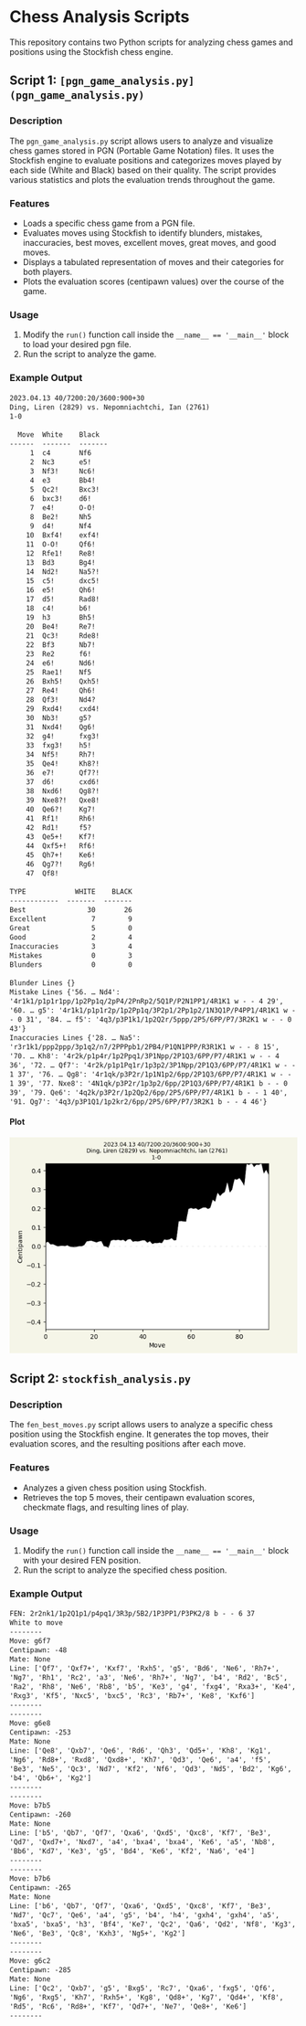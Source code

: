 # Chess Analysis Scripts

This repository contains two Python scripts for analyzing chess games and positions using the Stockfish chess engine.

## Script 1: `[pgn_game_analysis.py](pgn_game_analysis.py)`

### Description
The `pgn_game_analysis.py` script allows users to analyze and visualize chess games stored in PGN (Portable Game Notation) files. It uses the Stockfish engine to evaluate positions and categorizes moves played by each side (White and Black) based on their quality. The script provides various statistics and plots the evaluation trends throughout the game.

### Features
- Loads a specific chess game from a PGN file.
- Evaluates moves using Stockfish to identify blunders, mistakes, inaccuracies, best moves, excellent moves, great moves, and good moves.
- Displays a tabulated representation of moves and their categories for both players.
- Plots the evaluation scores (centipawn values) over the course of the game.

### Usage
1. Modify the `run()` function call inside the `__name__ == '__main__'` block to load your desired pgn file.
2. Run the script to analyze the game.

### Example Output

```
2023.04.13 40/7200:20/3600:900+30
Ding, Liren (2829) vs. Nepomniachtchi, Ian (2761)
1-0 

  Move  White    Black
------  -------  -------
     1  c4       Nf6
     2  Nc3      e5!
     3  Nf3!     Nc6!
     4  e3       Bb4!
     5  Qc2!     Bxc3!
     6  bxc3!    d6!
     7  e4!      O-O!
     8  Be2!     Nh5
     9  d4!      Nf4
    10  Bxf4!    exf4!
    11  O-O!     Qf6!
    12  Rfe1!    Re8!
    13  Bd3      Bg4!
    14  Nd2!     Na5?!
    15  c5!      dxc5!
    16  e5!      Qh6!
    17  d5!      Rad8!
    18  c4!      b6!
    19  h3       Bh5!
    20  Be4!     Re7!
    21  Qc3!     Rde8!
    22  Bf3      Nb7!
    23  Re2      f6!
    24  e6!      Nd6!
    25  Rae1!    Nf5
    26  Bxh5!    Qxh5!
    27  Re4!     Qh6!
    28  Qf3!     Nd4?
    29  Rxd4!    cxd4!
    30  Nb3!     g5?
    31  Nxd4!    Qg6!
    32  g4!      fxg3!
    33  fxg3!    h5!
    34  Nf5!     Rh7!
    35  Qe4!     Kh8?!
    36  e7!      Qf7?!
    37  d6!      cxd6!
    38  Nxd6!    Qg8?!
    39  Nxe8?!   Qxe8!
    40  Qe6?!    Kg7!
    41  Rf1!     Rh6!
    42  Rd1!     f5?
    43  Qe5+!    Kf7!
    44  Qxf5+!   Rf6!
    45  Qh7+!    Ke6!
    46  Qg7?!    Rg6!
    47  Qf8!
    
TYPE            WHITE    BLACK
------------  -------  -------
Best               30       26
Excellent           7        9
Great               5        0
Good                2        4
Inaccuracies        3        4
Mistakes            0        3
Blunders            0        0

Blunder Lines {}
Mistake Lines {'56. … Nd4': '4r1k1/p1p1r1pp/1p2Pp1q/2pP4/2PnRp2/5Q1P/P2N1PP1/4R1K1 w - - 4 29', '60. … g5': '4r1k1/p1p1r2p/1p2Pp1q/3P2p1/2Pp1p2/1N3Q1P/P4PP1/4R1K1 w - - 0 31', '84. … f5': '4q3/p3P1k1/1p2Q2r/5ppp/2P5/6PP/P7/3R2K1 w - - 0 43'}
Inaccuracies Lines {'28. … Na5': 'r3r1k1/ppp2ppp/3p1q2/n7/2PPPpb1/2PB4/P1QN1PPP/R3R1K1 w - - 8 15', '70. … Kh8': '4r2k/p1p4r/1p2Ppq1/3P1Npp/2P1Q3/6PP/P7/4R1K1 w - - 4 36', '72. … Qf7': '4r2k/p1p1Pq1r/1p3p2/3P1Npp/2P1Q3/6PP/P7/4R1K1 w - - 1 37', '76. … Qg8': '4r1qk/p3P2r/1p1N1p2/6pp/2P1Q3/6PP/P7/4R1K1 w - - 1 39', '77. Nxe8': '4N1qk/p3P2r/1p3p2/6pp/2P1Q3/6PP/P7/4R1K1 b - - 0 39', '79. Qe6': '4q2k/p3P2r/1p2Qp2/6pp/2P5/6PP/P7/4R1K1 b - - 1 40', '91. Qg7': '4q3/p3P1Q1/1p2kr2/6pp/2P5/6PP/P7/3R2K1 b - - 4 46'}
```

#### Plot
![Ding, Liren_vs_Nepomniachtchi, Ian_2023.04.13.png](evaluations%2FDing%2C%20Liren_vs_Nepomniachtchi%2C%20Ian_2023.04.13.png)

## Script 2: `stockfish_analysis.py`

### Description
The `fen_best_moves.py` script allows users to analyze a specific chess position using the Stockfish engine. It generates the top moves, their evaluation scores, and the resulting positions after each move.

### Features
- Analyzes a given chess position using Stockfish.
- Retrieves the top 5 moves, their centipawn evaluation scores, checkmate flags, and resulting lines of play.

### Usage
1. Modify the `run()` function call inside the `__name__ == '__main__'` block with your desired FEN position.
2. Run the script to analyze the specified chess position.

### Example Output

```
FEN: 2r2nk1/1p2Q1p1/p4pq1/3R3p/5B2/1P3PP1/P3PK2/8 b - - 6 37
White to move
--------
Move: g6f7
Centipawn: -48
Mate: None
Line: ['Qf7', 'Qxf7+', 'Kxf7', 'Rxh5', 'g5', 'Bd6', 'Ne6', 'Rh7+', 'Ng7', 'Rh1', 'Rc2', 'a3', 'Ne6', 'Rh7+', 'Ng7', 'b4', 'Rd2', 'Bc5', 'Ra2', 'Rh8', 'Ne6', 'Rb8', 'b5', 'Ke3', 'g4', 'fxg4', 'Rxa3+', 'Ke4', 'Rxg3', 'Kf5', 'Nxc5', 'bxc5', 'Rc3', 'Rb7+', 'Ke8', 'Kxf6']
--------
--------
Move: g6e8
Centipawn: -253
Mate: None
Line: ['Qe8', 'Qxb7', 'Qe6', 'Rd6', 'Qh3', 'Qd5+', 'Kh8', 'Kg1', 'Ng6', 'Rd8+', 'Rxd8', 'Qxd8+', 'Kh7', 'Qd3', 'Qe6', 'a4', 'f5', 'Be3', 'Ne5', 'Qc3', 'Nd7', 'Kf2', 'Nf6', 'Qd3', 'Nd5', 'Bd2', 'Kg6', 'b4', 'Qb6+', 'Kg2']
--------
--------
Move: b7b5
Centipawn: -260
Mate: None
Line: ['b5', 'Qb7', 'Qf7', 'Qxa6', 'Qxd5', 'Qxc8', 'Kf7', 'Be3', 'Qd7', 'Qxd7+', 'Nxd7', 'a4', 'bxa4', 'bxa4', 'Ke6', 'a5', 'Nb8', 'Bb6', 'Kd7', 'Ke3', 'g5', 'Bd4', 'Ke6', 'Kf2', 'Na6', 'e4']
--------
--------
Move: b7b6
Centipawn: -265
Mate: None
Line: ['b6', 'Qb7', 'Qf7', 'Qxa6', 'Qxd5', 'Qxc8', 'Kf7', 'Be3', 'Nd7', 'Qc7', 'Qe6', 'a4', 'g5', 'b4', 'h4', 'gxh4', 'gxh4', 'a5', 'bxa5', 'bxa5', 'h3', 'Bf4', 'Ke7', 'Qc2', 'Qa6', 'Qd2', 'Nf8', 'Kg3', 'Ne6', 'Be3', 'Qc8', 'Kxh3', 'Ng5+', 'Kg2']
--------
--------
Move: g6c2
Centipawn: -285
Mate: None
Line: ['Qc2', 'Qxb7', 'g5', 'Bxg5', 'Rc7', 'Qxa6', 'fxg5', 'Qf6', 'Ng6', 'Rxg5', 'Kh7', 'Rxh5+', 'Kg8', 'Qd8+', 'Kg7', 'Qd4+', 'Kf8', 'Rd5', 'Rc6', 'Rd8+', 'Kf7', 'Qd7+', 'Ne7', 'Qe8+', 'Ke6']
--------
```

